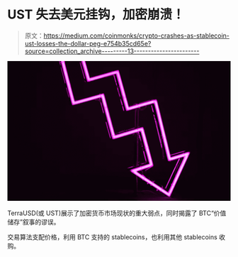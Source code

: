 # UST 失去美元挂钩，加密崩溃！

> 原文：<https://medium.com/coinmonks/crypto-crashes-as-stablecoin-ust-losses-the-dollar-peg-e754b35cd65e?source=collection_archive---------13----------------------->

![](img/6aacfd59c08f2aeda7ac1020ab0385b4.png)

TerraUSD(或 UST)展示了加密货币市场现状的重大弱点，同时揭露了 BTC“价值储存”叙事的谬误。

交易算法支配价格，利用 BTC 支持的 stablecoins，也利用其他 stablecoins 收购。